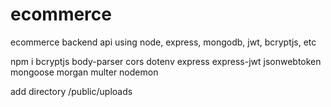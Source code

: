 # ecommerce
ecommerce backend api using node, express, mongodb, jwt, bcryptjs, etc

npm i bcryptjs body-parser cors dotenv express express-jwt jsonwebtoken mongoose morgan multer nodemon

add directory /public/uploads

